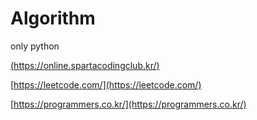 # Algorithm
only python

[(https://online.spartacodingclub.kr/)](https://online.spartacodingclub.kr/)

[https://leetcode.com/](https://leetcode.com/)

[https://programmers.co.kr/](https://programmers.co.kr/)

